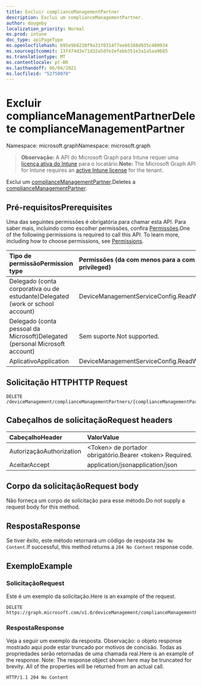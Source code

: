 ```yaml
---
title: Excluir complianceManagementPartner
description: Exclui um complianceManagementPartner.
author: dougeby
localization_priority: Normal
ms.prod: intune
doc_type: apiPageType
ms.openlocfilehash: b95e9b8210f9a31f0314f7ee66388d935c400934
ms.sourcegitcommit: 13f474d3e71d32a5dfe2efebb351e3a1a5aa9685
ms.translationtype: MT
ms.contentlocale: pt-BR
ms.lasthandoff: 06/04/2021
ms.locfileid: "52759070"
---
```

# <a name="delete-compliancemanagementpartner"></a><span data-ttu-id="99a9e-103">Excluir complianceManagementPartner</span><span class="sxs-lookup"><span data-stu-id="99a9e-103">Delete complianceManagementPartner</span></span>

<span data-ttu-id="99a9e-104">Namespace: microsoft.graph</span><span class="sxs-lookup"><span data-stu-id="99a9e-104">Namespace: microsoft.graph</span></span>

> <span data-ttu-id="99a9e-105">**Observação:** A API do Microsoft Graph para Intune requer uma [licença ativa do Intune](https://go.microsoft.com/fwlink/?linkid=839381) para o locatário.</span><span class="sxs-lookup"><span data-stu-id="99a9e-105">**Note:** The Microsoft Graph API for Intune requires an [active Intune license](https://go.microsoft.com/fwlink/?linkid=839381) for the tenant.</span></span>

<span data-ttu-id="99a9e-106">Exclui um [complianceManagementPartner](../resources/intune-onboarding-compliancemanagementpartner.md).</span><span class="sxs-lookup"><span data-stu-id="99a9e-106">Deletes a [complianceManagementPartner](../resources/intune-onboarding-compliancemanagementpartner.md).</span></span>

## <a name="prerequisites"></a><span data-ttu-id="99a9e-107">Pré-requisitos</span><span class="sxs-lookup"><span data-stu-id="99a9e-107">Prerequisites</span></span>
<span data-ttu-id="99a9e-p101">Uma das seguintes permissões é obrigatória para chamar esta API. Para saber mais, incluindo como escolher permissões, confira [Permissões](/graph/permissions-reference).</span><span class="sxs-lookup"><span data-stu-id="99a9e-p101">One of the following permissions is required to call this API. To learn more, including how to choose permissions, see [Permissions](/graph/permissions-reference).</span></span>

|<span data-ttu-id="99a9e-110">Tipo de permissão</span><span class="sxs-lookup"><span data-stu-id="99a9e-110">Permission type</span></span>|<span data-ttu-id="99a9e-111">Permissões (da com menos para a com mais privilégios)</span><span class="sxs-lookup"><span data-stu-id="99a9e-111">Permissions (from least to most privileged)</span></span>|
|:---|:---|
|<span data-ttu-id="99a9e-112">Delegado (conta corporativa ou de estudante)</span><span class="sxs-lookup"><span data-stu-id="99a9e-112">Delegated (work or school account)</span></span>|<span data-ttu-id="99a9e-113">DeviceManagementServiceConfig.ReadWrite.All</span><span class="sxs-lookup"><span data-stu-id="99a9e-113">DeviceManagementServiceConfig.ReadWrite.All</span></span>|
|<span data-ttu-id="99a9e-114">Delegado (conta pessoal da Microsoft)</span><span class="sxs-lookup"><span data-stu-id="99a9e-114">Delegated (personal Microsoft account)</span></span>|<span data-ttu-id="99a9e-115">Sem suporte.</span><span class="sxs-lookup"><span data-stu-id="99a9e-115">Not supported.</span></span>|
|<span data-ttu-id="99a9e-116">Aplicativo</span><span class="sxs-lookup"><span data-stu-id="99a9e-116">Application</span></span>|<span data-ttu-id="99a9e-117">DeviceManagementServiceConfig.ReadWrite.All</span><span class="sxs-lookup"><span data-stu-id="99a9e-117">DeviceManagementServiceConfig.ReadWrite.All</span></span>|

## <a name="http-request"></a><span data-ttu-id="99a9e-118">Solicitação HTTP</span><span class="sxs-lookup"><span data-stu-id="99a9e-118">HTTP Request</span></span>
<!-- {
  "blockType": "ignored"
}
-->
``` http
DELETE /deviceManagement/complianceManagementPartners/{complianceManagementPartnerId}
```

## <a name="request-headers"></a><span data-ttu-id="99a9e-119">Cabeçalhos de solicitação</span><span class="sxs-lookup"><span data-stu-id="99a9e-119">Request headers</span></span>
|<span data-ttu-id="99a9e-120">Cabeçalho</span><span class="sxs-lookup"><span data-stu-id="99a9e-120">Header</span></span>|<span data-ttu-id="99a9e-121">Valor</span><span class="sxs-lookup"><span data-stu-id="99a9e-121">Value</span></span>|
|:---|:---|
|<span data-ttu-id="99a9e-122">Autorização</span><span class="sxs-lookup"><span data-stu-id="99a9e-122">Authorization</span></span>|<span data-ttu-id="99a9e-123">&lt;Token&gt; de portador obrigatório.</span><span class="sxs-lookup"><span data-stu-id="99a9e-123">Bearer &lt;token&gt; Required.</span></span>|
|<span data-ttu-id="99a9e-124">Aceitar</span><span class="sxs-lookup"><span data-stu-id="99a9e-124">Accept</span></span>|<span data-ttu-id="99a9e-125">application/json</span><span class="sxs-lookup"><span data-stu-id="99a9e-125">application/json</span></span>|

## <a name="request-body"></a><span data-ttu-id="99a9e-126">Corpo da solicitação</span><span class="sxs-lookup"><span data-stu-id="99a9e-126">Request body</span></span>
<span data-ttu-id="99a9e-127">Não forneça um corpo de solicitação para esse método.</span><span class="sxs-lookup"><span data-stu-id="99a9e-127">Do not supply a request body for this method.</span></span>

## <a name="response"></a><span data-ttu-id="99a9e-128">Resposta</span><span class="sxs-lookup"><span data-stu-id="99a9e-128">Response</span></span>
<span data-ttu-id="99a9e-129">Se tiver êxito, este método retornará um código de resposta `204 No Content`.</span><span class="sxs-lookup"><span data-stu-id="99a9e-129">If successful, this method returns a `204 No Content` response code.</span></span>

## <a name="example"></a><span data-ttu-id="99a9e-130">Exemplo</span><span class="sxs-lookup"><span data-stu-id="99a9e-130">Example</span></span>

### <a name="request"></a><span data-ttu-id="99a9e-131">Solicitação</span><span class="sxs-lookup"><span data-stu-id="99a9e-131">Request</span></span>
<span data-ttu-id="99a9e-132">Este é um exemplo da solicitação.</span><span class="sxs-lookup"><span data-stu-id="99a9e-132">Here is an example of the request.</span></span>
``` http
DELETE https://graph.microsoft.com/v1.0/deviceManagement/complianceManagementPartners/{complianceManagementPartnerId}
```

### <a name="response"></a><span data-ttu-id="99a9e-133">Resposta</span><span class="sxs-lookup"><span data-stu-id="99a9e-133">Response</span></span>
<span data-ttu-id="99a9e-p102">Veja a seguir um exemplo da resposta. Observação: o objeto response mostrado aqui pode estar truncado por motivos de concisão. Todas as propriedades serão retornadas de uma chamada real.</span><span class="sxs-lookup"><span data-stu-id="99a9e-p102">Here is an example of the response. Note: The response object shown here may be truncated for brevity. All of the properties will be returned from an actual call.</span></span>
``` http
HTTP/1.1 204 No Content
```




